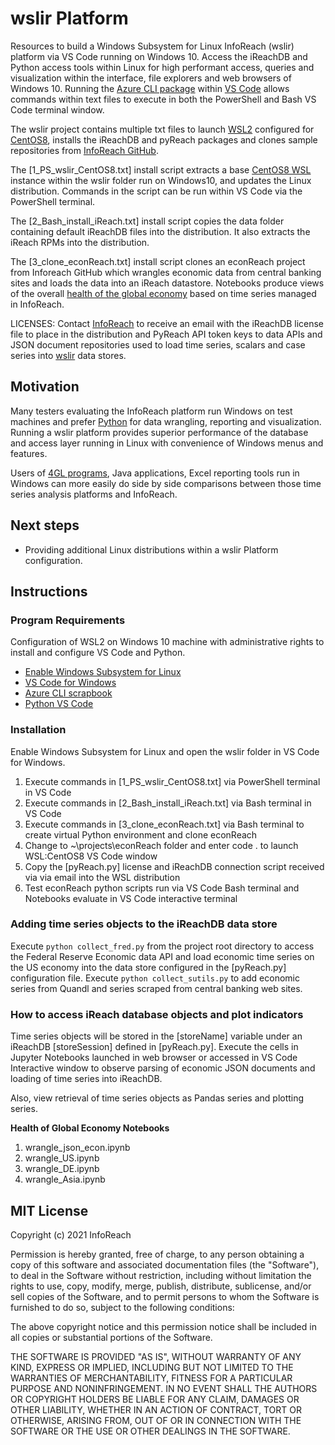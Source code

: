 wslir Platform
========

Resources to build a Windows Subsystem for Linux InfoReach (wslir) platform via VS Code running on Windows 10. Access the iReachDB and Python access tools within Linux for high performant access, queries and visualization within the interface, file explorers and web browsers of Windows 10. Running the [Azure CLI package](https://marketplace.visualstudio.com/items?itemName=ms-vscode.azurecli) within [VS Code](https://code.visualstudio.com/) allows commands within text files to execute in both the PowerShell and Bash VS Code terminal window.

The wslir project contains multiple txt files to launch [WSL2](https://docs.microsoft.com/en-us/windows/wsl/about) configured for [CentOS8](https://www.centos.org/centos-linux/), installs the iReachDB and pyReach packages and clones sample repositories from [InfoReach GitHub](https://github.com/orgs/Inforeach/dashboard).

The [1_PS_wslir_CentOS8.txt] install script extracts a base [CentOS8 WSL](https://github.com/wkenross/WSL-Centos8) instance within the wslir folder run on Windows10, and updates the Linux distribution. Commands in the script can be run within VS Code via the PowerShell terminal.

The [2_Bash_install_iReach.txt] install script copies the data folder containing default iReachDB files into the distribution. It also extracts the iReach RPMs into the distribution. 

The [3_clone_econReach.txt] install script clones an econReach project from Inforeach GitHub which wrangles economic data from central banking sites and loads the data into an iReach datastore. Notebooks produce views of the overall [health of the global economy](https://github.com/wkenross/wslir/blob/master/3a_Germany_macro_dashboard.pdf) based on time series managed in InfoReach.

LICENSES: Contact [InfoReach](https://inforeachus.com) to receive an email with the iReachDB license file to place in the distribution and PyReach API token keys to data APIs and JSON document repositories used to load time series, scalars and case series into [wslir](https://github.com/wkenross/wslir/tree/master/config) data stores. 

## Motivation
Many testers evaluating the InfoReach platform run Windows on test machines and prefer [Python](https://www.python.org/) for data wrangling, reporting and visualization. Running a wslir platform provides superior performance of the database and access layer running in Linux with convenience of Windows menus and features.

Users of [4GL programs](https://en.wikipedia.org/wiki/FAME_(database)), Java applications, Excel reporting tools run in Windows can more easily do side by side comparisons between those time series analysis platforms and InfoReach.

## Next steps
- Providing additional Linux distributions within a wslir Platform configuration.

Instructions
------------
### Program Requirements
Configuration of WSL2 on Windows 10 machine with administrative rights to install and configure VS Code and Python.

- [Enable Windows Subsystem for Linux](https://docs.microsoft.com/en-us/windows/wsl/install-win10#step-1---enable-the-windows-subsystem-for-linux)
- [VS Code for Windows](https://code.visualstudio.com/download)
- [Azure CLI scrapbook](https://marketplace.visualstudio.com/items?itemName=ms-vscode.azurecli)
- [Python VS Code](https://code.visualstudio.com/docs/languages/python/)

### Installation
Enable Windows Subsystem for Linux and open the wslir folder in VS Code for Windows.
1. Execute commands in [1_PS_wslir_CentOS8.txt] via PowerShell terminal in VS Code
2. Execute commands in [2_Bash_install_iReach.txt] via Bash terminal in VS Code
3. Execute commands in [3_clone_econReach.txt] via Bash terminal to create virtual Python environment and clone econReach
4. Change to ~\projects\econReach folder and enter code . to launch WSL:CentOS8 VS Code window
5. Copy the [pyReach.py] license and iReachDB connection script received via via email into the WSL distribution
6. Test econReach python scripts run via VS Code Bash terminal and Notebooks evaluate in VS Code interactive terminal

### Adding time series objects to the iReachDB data store

Execute `python collect_fred.py` from the project root directory to access the Federal Reserve Economic data API and load economic time series on the US economy into the data store configured in the [pyReach.py] configuration file. Execute `python collect_sutils.py` to add economic series from Quandl and series scraped from central banking web sites.

### How to access iReach database objects and plot indicators
Time series objects will be stored in the [storeName] variable under an iReachDB [storeSession] defined in [pyReach.py]. Execute the cells in Jupyter Notebooks launched in web browser or accessed in VS Code Interactive window to observe parsing of economic JSON documents and loading of time series into iReachDB. 

Also, view retrieval of time series objects as Pandas series and plotting series.

**Health of Global Economy Notebooks**
1. wrangle_json_econ.ipynb
2. wrangle_US.ipynb
3. wrangle_DE.ipynb
4. wrangle_Asia.ipynb

MIT License
-----------

Copyright (c) 2021 InfoReach

Permission is hereby granted, free of charge, to any person obtaining a copy
of this software and associated documentation files (the "Software"), to deal
in the Software without restriction, including without limitation the rights
to use, copy, modify, merge, publish, distribute, sublicense, and/or sell
copies of the Software, and to permit persons to whom the Software is
furnished to do so, subject to the following conditions:

The above copyright notice and this permission notice shall be included in all
copies or substantial portions of the Software.

THE SOFTWARE IS PROVIDED "AS IS", WITHOUT WARRANTY OF ANY KIND, EXPRESS OR
IMPLIED, INCLUDING BUT NOT LIMITED TO THE WARRANTIES OF MERCHANTABILITY,
FITNESS FOR A PARTICULAR PURPOSE AND NONINFRINGEMENT. IN NO EVENT SHALL THE
AUTHORS OR COPYRIGHT HOLDERS BE LIABLE FOR ANY CLAIM, DAMAGES OR OTHER
LIABILITY, WHETHER IN AN ACTION OF CONTRACT, TORT OR OTHERWISE, ARISING FROM,
OUT OF OR IN CONNECTION WITH THE SOFTWARE OR THE USE OR OTHER DEALINGS IN THE
SOFTWARE.
